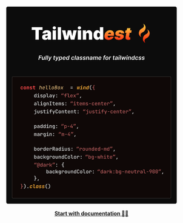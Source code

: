 <br />

<div align="center">

<img src="./images/tailwindest.banner.svg" width="450" alt="tailwindest banner" />

<br />

<a href="https://tailwindest.vercel.app"><strong>Start with documentation 🏄‍♂️</strong></a>

<br />

</div>

